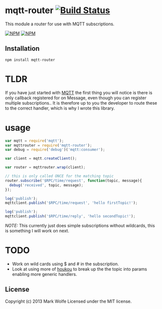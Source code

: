 # mqtt-router [![Build Status](https://drone.io/github.com/wolfeidau/mqtt-router/status.png)](https://drone.io/github.com/wolfeidau/mqtt-router/latest)

This module a router for use with MQTT subscriptions.

[![NPM](https://nodei.co/npm/mqtt-router.png)](https://nodei.co/npm/mqtt-router/)
[![NPM](https://nodei.co/npm-dl/mqtt-router.png)](https://nodei.co/npm/mqtt-router/)

## Installation

```
npm install mqtt-router
```

# TLDR

If you have just started with [MQTT](https://github.com/adamvr/MQTT.js) the first thing you will notice is there is only callback registered for on Message,
even though you can register multiple subscriptions.. It is therefore up to you the developer to route these to the
correct handler, which is why I wrote this library.

# usage

```javascript
var mqtt = require('mqtt');
var mqttrouter = require('mqtt-router');
var debug = require('debug')('mqtt:consumer');

var client = mqtt.createClient();

var router = mqttrouter.wrap(client);

// this is only called ONCE for the matching topic
router.subscribe('$RPC/time/request', function(topic, message){
  debug('received', topic, message);
});

log('publish');
mqttclient.publish('$RPC/time/request', 'hello firstTopic!');

log('publish');
mqttclient.publish('$RPC/time/reply', 'hello secondTopic!');


```

*NOTE:* This currently just does simple subscriptions without wildcards, this is something I will work on next.

# TODO

* Work on wild cards using $ and # in the subscription.
* Look at using more of [houkou](https://github.com/deoxxa/houkou) to break up the the topic into params enabling more generic handlers.

## License
Copyright (c) 2013 Mark Wolfe
Licensed under the MIT license.